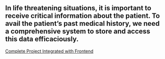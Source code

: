## In life threatening situations, it is important to receive critical information about the patient. To avail the patient’s past medical history, we need a comprehensive system to store and access this data efficaciously.

[Complete Project Integrated with Frontend](https://github.com/Cosmicoppai/HackNuthon)
